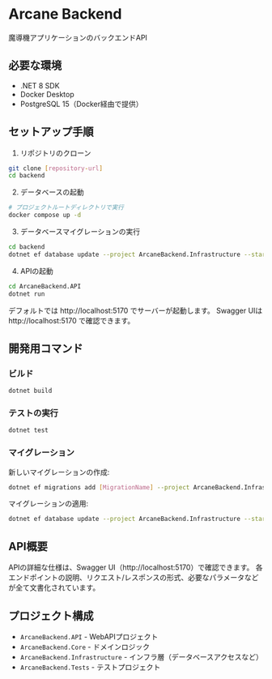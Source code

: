 # Arcane Backend

魔導機アプリケーションのバックエンドAPI

## 必要な環境

- .NET 8 SDK
- Docker Desktop
- PostgreSQL 15（Docker経由で提供）

## セットアップ手順

1. リポジトリのクローン
```bash
git clone [repository-url]
cd backend
```

2. データベースの起動
```bash
# プロジェクトルートディレクトリで実行
docker compose up -d
```

3. データベースマイグレーションの実行
```bash
cd backend
dotnet ef database update --project ArcaneBackend.Infrastructure --startup-project ArcaneBackend.API
```

4. APIの起動
```bash
cd ArcaneBackend.API
dotnet run
```

デフォルトでは http://localhost:5170 でサーバーが起動します。
Swagger UIは http://localhost:5170 で確認できます。

## 開発用コマンド

### ビルド
```bash
dotnet build
```

### テストの実行
```bash
dotnet test
```

### マイグレーション

新しいマイグレーションの作成:
```bash
dotnet ef migrations add [MigrationName] --project ArcaneBackend.Infrastructure --startup-project ArcaneBackend.API
```

マイグレーションの適用:
```bash
dotnet ef database update --project ArcaneBackend.Infrastructure --startup-project ArcaneBackend.API
```

## API概要

APIの詳細な仕様は、Swagger UI（http://localhost:5170）で確認できます。
各エンドポイントの説明、リクエスト/レスポンスの形式、必要なパラメータなどが全て文書化されています。

## プロジェクト構成

- `ArcaneBackend.API` - WebAPIプロジェクト
- `ArcaneBackend.Core` - ドメインロジック
- `ArcaneBackend.Infrastructure` - インフラ層（データベースアクセスなど）
- `ArcaneBackend.Tests` - テストプロジェクト
